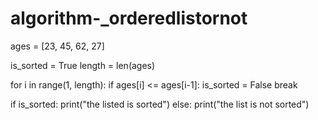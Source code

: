 # algorithm-_orderedlistornot


ages = [23, 45, 62, 27]

is_sorted = True
length = len(ages)

for i in range(1, length):
    if ages[i] <= ages[i-1]:
        is_sorted = False
        break

if is_sorted:
    print("the listed is sorted")
else:
    print("the list is not sorted")
    

